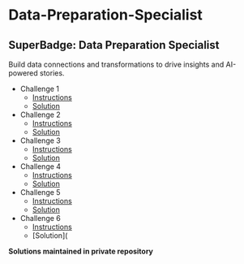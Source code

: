 # Data-Preparation-Specialist
## SuperBadge: Data Preparation Specialist
Build data connections and transformations to drive insights and AI-powered stories.

* Challenge 1
  *   [Instructions](https://github.com/bsharphd/Data_Preparation_Specialist/wiki/3.-Business-Requirements-Part-1)
  *   [Solution](https://github.com/bsharphd/Data_Preparation_Specialist/wiki/3.1-Assemble-Your-Team)
* Challenge 2
  *   [Instructions](https://github.com/bsharphd/Data_Preparation_Specialist/wiki/4.-Business-Requirements-Part-2)
  *   [Solution](https://github.com/bsharphd/Data_Preparation_Specialist/wiki/4.1--Create-Seed-Bank-Agencies)
* Challenge 3
  *   [Instructions](https://github.com/bsharphd/Data_Preparation_Specialist/wiki/5.-Business-Requirements-Part-3)
  *   [Solution](https://github.com/bsharphd/Data_Preparation_Specialist/wiki/5.1--Build-a-Seed-Bank)
* Challenge 4
  *   [Instructions](https://github.com/bsharphd/Data_Preparation_Specialist/wiki/6.-Business-Requirements-Part-4)
  *   [Solution](https://github.com/bsharphd/Data_Preparation_Specialist/wiki/6.1-Control-Who-Sees-What)
* Challenge 5
  *   [Instructions](https://github.com/bsharphd/Data_Preparation_Specialist/wiki/7.-Business-Requirements-Part-5)
  *   [Solution](https://github.com/bsharphd/Data_Preparation_Specialist/wiki/7.1-Determine-Optimal-Climates)
* Challenge 6
  *   [Instructions](https://github.com/bsharphd/Data_Preparation_Specialist/wiki/8.-Business-Requirements-Parts-6)
  *   [Solution](


**Solutions maintained in private repository**
